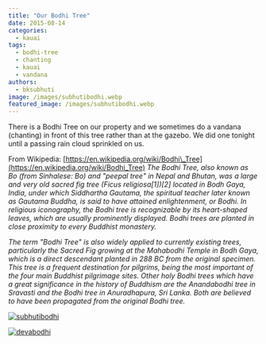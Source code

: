 ```yaml
---
title: "Our Bodhi Tree"
date: 2015-08-14
categories: 
  - kauai
tags: 
  - bodhi-tree
  - chanting
  - kauai
  - vandana
authors: 
  - bksubhuti
image: /images/subhutibodhi.webp
featured_image: /images/subhutibodhi.webp
---
```


There is a Bodhi Tree on our property and we sometimes do a vandana (chanting) in front of this tree rather than at the gazebo. We did one tonight until a passing rain cloud sprinkled on us.

From Wikipedia: [https://en.wikipedia.org/wiki/Bodhi\_Tree](https://en.wikipedia.org/wiki/Bodhi_Tree) _The Bodhi Tree, also known as Bo (from Sinhalese: Bo) and "peepal tree" in Nepal and Bhutan, was a large and very old sacred fig tree (Ficus religiosa\[1\])\[2\] located in Bodh Gaya, India, under which Siddhartha Gautama, the spiritual teacher later known as Gautama Buddha, is said to have attained enlightenment, or Bodhi. In religious iconography, the Bodhi tree is recognizable by its heart-shaped leaves, which are usually prominently displayed. Bodhi trees are planted in close proximity to every Buddhist monastery._

_The term "Bodhi Tree" is also widely applied to currently existing trees, particularly the Sacred Fig growing at the Mahabodhi Temple in Bodh Gaya, which is a direct descendant planted in 288 BC from the original specimen. This tree is a frequent destination for pilgrims, being the most important of the four main Buddhist pilgrimage sites. Other holy Bodhi trees which have a great significance in the history of Buddhism are the Anandabodhi tree in Sravasti and the Bodhi tree in Anuradhapura, Sri Lanka. Both are believed to have been propagated from the original Bodhi tree._

[![subhutibodhi](/images/subhutibodhi.webp)](/images/2015/08/subhutibodhi.webp)

[![devabodhi](/images/devabodhi.webp)](/images/2015/08/devabodhi.webp)